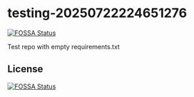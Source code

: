 # testing-20250722224651276
[![FOSSA Status](https://app.fossa.com/api/projects/git%2Bgithub.com%2Fkirogum%2Ftesting-20250722224651276.svg?type=shield)](https://app.fossa.com/projects/git%2Bgithub.com%2Fkirogum%2Ftesting-20250722224651276?ref=badge_shield)

Test repo with empty requirements.txt


## License
[![FOSSA Status](https://app.fossa.com/api/projects/git%2Bgithub.com%2Fkirogum%2Ftesting-20250722224651276.svg?type=large)](https://app.fossa.com/projects/git%2Bgithub.com%2Fkirogum%2Ftesting-20250722224651276?ref=badge_large)